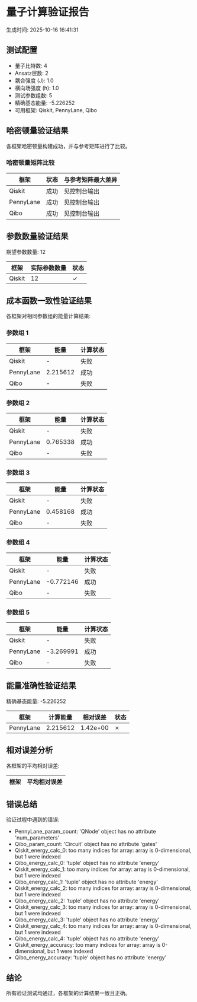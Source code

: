 # 量子计算验证报告

生成时间: 2025-10-16 16:41:31

## 测试配置

- 量子比特数: 4
- Ansatz层数: 2
- 耦合强度 (J): 1.0
- 横向场强度 (h): 1.0
- 测试参数组数: 5
- 精确基态能量: -5.226252
- 可用框架: Qiskit, PennyLane, Qibo

## 哈密顿量验证结果

各框架哈密顿量构建成功，并与参考矩阵进行了比较。

### 哈密顿量矩阵比较

| 框架 | 状态 | 与参考矩阵最大差异 |
|------|------|---------------------|
| Qiskit | 成功 | 见控制台输出 |
| PennyLane | 成功 | 见控制台输出 |
| Qibo | 成功 | 见控制台输出 |

## 参数数量验证结果

期望参数数量: 12

| 框架 | 实际参数数量 | 状态 |
|------|-------------|------|
| Qiskit | 12 | ✓ |

## 成本函数一致性验证结果

各框架对相同参数组的能量计算结果:

### 参数组 1

| 框架 | 能量 | 计算状态 |
|------|------|----------|
| Qiskit | - | 失败 |
| PennyLane | 2.215612 | 成功 |
| Qibo | - | 失败 |

### 参数组 2

| 框架 | 能量 | 计算状态 |
|------|------|----------|
| Qiskit | - | 失败 |
| PennyLane | 0.765338 | 成功 |
| Qibo | - | 失败 |

### 参数组 3

| 框架 | 能量 | 计算状态 |
|------|------|----------|
| Qiskit | - | 失败 |
| PennyLane | 0.458168 | 成功 |
| Qibo | - | 失败 |

### 参数组 4

| 框架 | 能量 | 计算状态 |
|------|------|----------|
| Qiskit | - | 失败 |
| PennyLane | -0.772146 | 成功 |
| Qibo | - | 失败 |

### 参数组 5

| 框架 | 能量 | 计算状态 |
|------|------|----------|
| Qiskit | - | 失败 |
| PennyLane | -3.269991 | 成功 |
| Qibo | - | 失败 |

## 能量准确性验证结果

精确基态能量: -5.226252

| 框架 | 计算能量 | 相对误差 | 状态 |
|------|----------|----------|------|
| PennyLane | 2.215612 | 1.42e+00 | ✗ |

## 相对误差分析

各框架的平均相对误差:

| 框架 | 平均相对误差 |
|------|-------------|

## 错误总结

验证过程中遇到的错误:

- PennyLane_param_count: 'QNode' object has no attribute 'num_parameters'
- Qibo_param_count: 'Circuit' object has no attribute 'gates'
- Qiskit_energy_calc_0: too many indices for array: array is 0-dimensional, but 1 were indexed
- Qibo_energy_calc_0: 'tuple' object has no attribute 'energy'
- Qiskit_energy_calc_1: too many indices for array: array is 0-dimensional, but 1 were indexed
- Qibo_energy_calc_1: 'tuple' object has no attribute 'energy'
- Qiskit_energy_calc_2: too many indices for array: array is 0-dimensional, but 1 were indexed
- Qibo_energy_calc_2: 'tuple' object has no attribute 'energy'
- Qiskit_energy_calc_3: too many indices for array: array is 0-dimensional, but 1 were indexed
- Qibo_energy_calc_3: 'tuple' object has no attribute 'energy'
- Qiskit_energy_calc_4: too many indices for array: array is 0-dimensional, but 1 were indexed
- Qibo_energy_calc_4: 'tuple' object has no attribute 'energy'
- Qiskit_energy_accuracy: too many indices for array: array is 0-dimensional, but 1 were indexed
- Qibo_energy_accuracy: 'tuple' object has no attribute 'energy'

## 结论

所有验证测试均通过，各框架的计算结果一致且正确。

